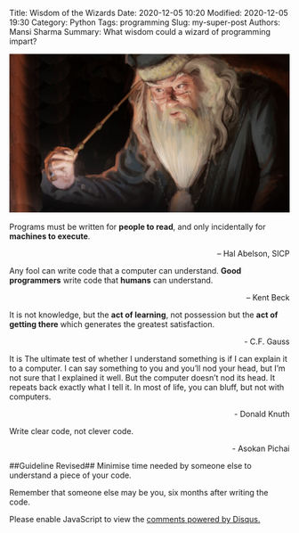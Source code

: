 Title: Wisdom of the Wizards
Date: 2020-12-05 10:20
Modified: 2020-12-05 19:30
Category: Python
Tags: programming
Slug: my-super-post
Authors: Mansi Sharma
Summary: What wisdom could a wizard of programming impart?

<div style="text-align:center"><img src="../images/wizard1.jpeg"></div>

Programs must be written for **__people to read__**, and only incidentally for **__machines to execute__**.

<div style="text-align: right">– Hal Abelson, SICP</div>

Any fool can write code that a computer can understand. **__Good programmers__** write code that **__humans__** can understand.

<div style="text-align: right">– Kent Beck</div>

It is not knowledge, but the **__act of learning__**, not possession but the **__act of getting there__** which generates the greatest satisfaction.

<div style="text-align: right">- C.F. Gauss</div>

It is The ultimate test of whether I understand something is if I can explain it to a computer. I can say something to you and you’ll nod your head, but I’m not sure that I explained it well. But the computer doesn’t nod its head. It repeats back exactly what I tell it. In most of life, you can bluff, but not with computers.

<div style="text-align: right">- Donald Knuth</div>

Write clear code, not clever code.

<div style="text-align: right">- Asokan Pichai</div>

##Guideline Revised##
Minimise time needed by someone else to understand a piece of your code.

Remember that someone else may be you, six months after writing the code.

<div id="disqus_thread"></div>
<script>

/**
*  RECOMMENDED CONFIGURATION VARIABLES: EDIT AND UNCOMMENT THE SECTION BELOW TO INSERT DYNAMIC VALUES FROM YOUR PLATFORM OR CMS.
*  LEARN WHY DEFINING THESE VARIABLES IS IMPORTANT: https://disqus.com/admin/universalcode/#configuration-variables*/
/*
var disqus_config = function () {
this.page.url = PAGE_URL;  // Replace PAGE_URL with your page's canonical URL variable
this.page.identifier = PAGE_IDENTIFIER; // Replace PAGE_IDENTIFIER with your page's unique identifier variable
};
*/
(function() { // DON'T EDIT BELOW THIS LINE
var d = document, s = d.createElement('script');
s.src = 'https://coderita.disqus.com/embed.js';
s.setAttribute('data-timestamp', +new Date());
(d.head || d.body).appendChild(s);
})();
</script>
<noscript>Please enable JavaScript to view the <a href="https://disqus.com/?ref_noscript">comments powered by Disqus.</a></noscript>
                            
